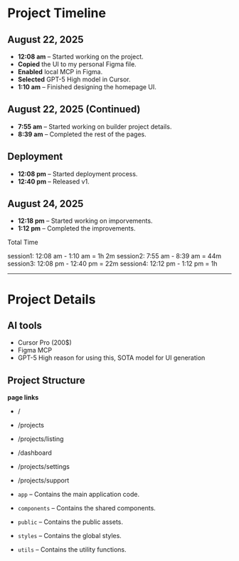 # Project Timeline

## August 22, 2025

- **12:08 am** – Started working on the project.
- **Copied** the UI to my personal Figma file.
- **Enabled** local MCP in Figma.
- **Selected** GPT-5 High model in Cursor.
- **1:10 am** – Finished designing the homepage UI.

## August 22, 2025 (Continued)

- **7:55 am** – Started working on builder project details.
- **8:39 am** – Completed the rest of the pages.

## Deployment

- **12:08 pm** – Started deployment process.
- **12:40 pm** – Released v1.

## August 24, 2025

- **12:18 pm** – Started working on imporvements.
- **1:12 pm** – Completed the improvements.

Total Time

session1: 12:08 am - 1:10 am = 1h 2m
session2: 7:55 am - 8:39 am = 44m
session3: 12:08 pm - 12:40 pm = 22m
session4: 12:12 pm - 1:12 pm = 1h


---
# Project Details

## AI tools
- Cursor Pro (200$)
- Figma  MCP
- GPT-5 High 
    reason for using this, SOTA model for UI generation


## Project Structure

**page links**
- /
- /projects
- /projects/listing
- /dashboard
- /projects/settings
- /projects/support


- `app` – Contains the main application code.
- `components` – Contains the shared components.
- `public` – Contains the public assets.
- `styles` – Contains the global styles.
- `utils` – Contains the utility functions.



